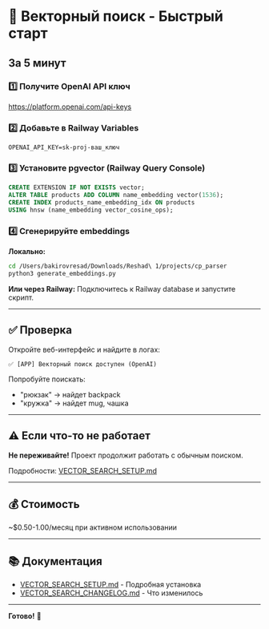 # 🚀 Векторный поиск - Быстрый старт

## За 5 минут

### 1️⃣ Получите OpenAI API ключ
https://platform.openai.com/api-keys

### 2️⃣ Добавьте в Railway Variables
```
OPENAI_API_KEY=sk-proj-ваш_ключ
```

### 3️⃣ Установите pgvector (Railway Query Console)
```sql
CREATE EXTENSION IF NOT EXISTS vector;
ALTER TABLE products ADD COLUMN name_embedding vector(1536);
CREATE INDEX products_name_embedding_idx ON products 
USING hnsw (name_embedding vector_cosine_ops);
```

### 4️⃣ Сгенерируйте embeddings

**Локально:**
```bash
cd /Users/bakirovresad/Downloads/Reshad\ 1/projects/cp_parser
python3 generate_embeddings.py
```

**Или через Railway:**
Подключитесь к Railway database и запустите скрипт.

---

## ✅ Проверка

Откройте веб-интерфейс и найдите в логах:

```
✅ [APP] Векторный поиск доступен (OpenAI)
```

Попробуйте поискать:
- "рюкзак" → найдет backpack
- "кружка" → найдет mug, чашка

---

## ⚠️ Если что-то не работает

**Не переживайте!** Проект продолжит работать с обычным поиском.

Подробности: [VECTOR_SEARCH_SETUP.md](./VECTOR_SEARCH_SETUP.md)

---

## 💰 Стоимость

~$0.50-1.00/месяц при активном использовании

---

## 📚 Документация

- [VECTOR_SEARCH_SETUP.md](./VECTOR_SEARCH_SETUP.md) - Подробная установка
- [VECTOR_SEARCH_CHANGELOG.md](./VECTOR_SEARCH_CHANGELOG.md) - Что изменилось

---

**Готово!** 🎉

